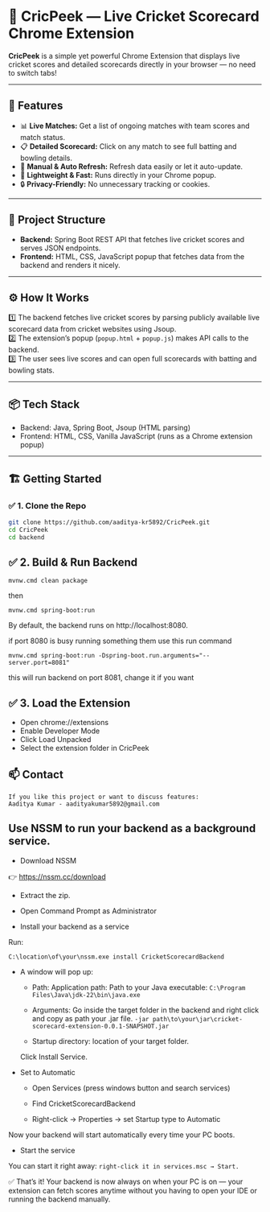 # 🏏 CricPeek — Live Cricket Scorecard Chrome Extension

**CricPeek** is a simple yet powerful Chrome Extension that displays live cricket scores and detailed scorecards directly in your browser — no need to switch tabs!

---

## 🚀 Features

- 📊 **Live Matches:** Get a list of ongoing matches with team scores and match status.
- 📋 **Detailed Scorecard:** Click on any match to see full batting and bowling details.
- 🔄 **Manual & Auto Refresh:** Refresh data easily or let it auto-update.
- 📌 **Lightweight & Fast:** Runs directly in your Chrome popup.
- 🔒 **Privacy-Friendly:** No unnecessary tracking or cookies.

---

## 📂 Project Structure

- **Backend:** Spring Boot REST API that fetches live cricket scores and serves JSON endpoints.
- **Frontend:** HTML, CSS, JavaScript popup that fetches data from the backend and renders it nicely.

---

## ⚙️ How It Works

1️⃣ The backend fetches live cricket scores by parsing publicly available live scorecard data from cricket websites using Jsoup.  
2️⃣ The extension’s popup (`popup.html` + `popup.js`) makes API calls to the backend.  
3️⃣ The user sees live scores and can open full scorecards with batting and bowling stats.

---

## 📦 Tech Stack
- Backend: Java, Spring Boot, Jsoup (HTML parsing)
- Frontend: HTML, CSS, Vanilla JavaScript (runs as a Chrome extension popup)
---

## 🏗️ Getting Started

### ✅ 1. Clone the Repo

```bash
git clone https://github.com/aaditya-kr5892/CricPeek.git
cd CricPeek
cd backend
```
## ✅ 2. Build & Run Backend
```
mvnw.cmd clean package
```
then
```
mvnw.cmd spring-boot:run
```

By default, the backend runs on http://localhost:8080.

if port 8080 is busy running something them use this run command
```
mvnw.cmd spring-boot:run -Dspring-boot.run.arguments="--server.port=8081"
```
this will run backend on port 8081, change it if you want

## ✅ 3. Load the Extension
- Open chrome://extensions
- Enable Developer Mode
- Click Load Unpacked
- Select the extension folder in CricPeek 

## 📫 Contact
```
If you like this project or want to discuss features:
Aaditya Kumar - aadityakumar5892@gmail.com
```

## Use NSSM to run your backend as a background service.

- Download NSSM

👉 https://nssm.cc/download

- Extract the zip.

- Open Command Prompt as Administrator

- Install your backend as a service

Run:
```
C:\location\of\your\nssm.exe install CricketScorecardBackend
```
- A window will pop up:

   - Path: Application path: Path to your Java executable: `C:\Program Files\Java\jdk-22\bin\java.exe`

    - Arguments: Go inside the target folder in the backend and right click and copy as path your .jar file.
    ```-jar path\to\your\jar\cricket-scorecard-extension-0.0.1-SNAPSHOT.jar```
    - Startup directory: location of your target folder.

    Click Install Service.

- Set to Automatic

    - Open Services (press windows button and search services)

    - Find CricketScorecardBackend

    - Right-click → Properties → set Startup type to Automatic

Now your backend will start automatically every time your PC boots.

- Start the service

You can start it right away:
```right-click it in services.msc → Start.```

✅ That’s it!
Your backend is now always on when your PC is on — your extension can fetch scores anytime without you having to open your IDE or running the backend manually.

